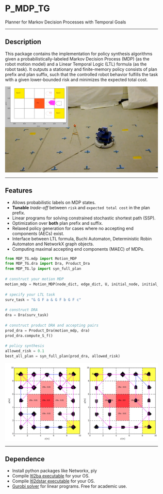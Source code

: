P_MDP_TG
========

Planner for Markov Decision Processes with Temporal Goals 

-----
Description
-----
This package contains the implementation for policy synthesis algorithms given a probabilistically-labeled Markov Decision Process (MDP) (as the robot motion model) and a Linear Temporal Logic (LTL) formula (as the robot task). It outputs a stationary  and finite-memory policy consists of plan prefix and plan suffix, such that the controlled robot behavior fulfills the task with a given lower-bounded risk and minimizes the expected total cost. 



<p align="center">  
  <img src="https://github.com/MengGuo/P_MDP_TG/blob/master/MDP_TG/figures/mdp_tg.png" width="600"/>
</p>


-----
Features
-----
* Allows probabilistic labels on MDP states.
* **Tunable** _trade-off_ between `risk` and `expected total cost` in the plan prefix.
* Linear programs for solving constrained stochastic shortest path (SSP).
* Optimization over **both** plan prefix and suffix.
* Relaxed policy generation for cases where no accepting end components (AECs) exist.
* Interface between LTL formula, Buchi Automaton, Deterministic Robin Automaton and NetworkX graph objects.
* Computing maximal accepting end components (MAEC) of MDPs.


```python
from MDP_TG.mdp import Motion_MDP
from MDP_TG.dra import Dra, Product_Dra
from MDP_TG.lp import syn_full_plan

# construct your motion MDP
motion_mdp = Motion_MDP(node_dict, edge_dict, U, initial_node, initial_label)

# specify your LTL task
surv_task = "& G F a & G F b G F c"

# construct DRA 
dra = Dra(surv_task)

# construct product DRA and accepting pairs
prod_dra = Product_Dra(motion_mdp, dra)
prod_dra.compute_S_f()

# policy synthesis 
allowed_risk = 0.1
best_all_plan = syn_full_plan(prod_dra, allowed_risk)
```

<p align="center">  
  <img src="https://github.com/MengGuo/P_MDP_TG/blob/master/MDP_TG/figures/risk.png" width="600"/>
</p>

----
Dependence
----
* Install python packages like Networkx, ply
* Compile [ltl2ba executable](http://www.lsv.ens-cachan.fr/%7Egastin/ltl2ba/download.php) for your OS.
* Compile [ltl2dstar executable](http://www.ltl2dstar.de) for your OS. 
* [Gurobi solver](http://www.gurobi.com) for linear programs. Free for academic use. 